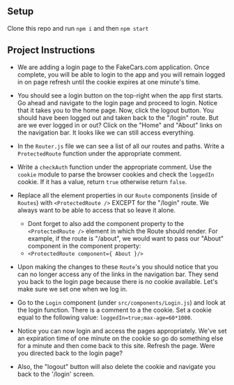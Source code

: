 ## Setup

Clone this repo and run `npm i` and then `npm start`

## Project Instructions

- We are adding a login page to the FakeCars.com application. Once complete, you will be able to login to the app and you will remain logged in on page refresh until the cookie expires at one minute's time.

- You should see a login button on the top-right when the app first starts. Go ahead and navigate to the login page and proceed to login. Notice that it takes you to the home page. Now, click the logout button. You should have been logged out and taken back to the "/login" route. But are we ever logged in or out? Click on the "Home" and "About" links on the navigation bar. It looks like we can still access everything.

- In the `Router.js` file we can see a list of all our routes and paths. Write a `ProtectedRoute` function under the appropriate comment.

- Write a `checkAuth` function under the appropriate comment. Use the `cookie` module to parse the browser cookies and check the `loggedIn` cookie. If it has a value, return `true` otherwise return `false`.

- Replace all the element properties in our `Route` components (inside of `Routes`) with `<ProtectedRoute />` EXCEPT for the "/login" route. We always want to be able to access that so leave it alone.

  - Dont forget to also add the component property to the `<ProtectedRoute />` element in which the Route should render. For example, if the route is "/about", we would want to pass our "About" component in the component property:
  - `<ProtectedRoute component={ About }/>`

- Upon making the changes to these `Route`'s you should notice that you can no longer access any of the links in the navigation bar. They send you back to the login page because there is no cookie available. Let's make sure we set one when we log in.

- Go to the `Login` component (under `src/components/Login.js`) and look at the login function. There is a comment to a the cookie. Set a cookie equal to the following value: `loggedIn=true;max-age=60*1000`.

- Notice you can now login and access the pages appropriately. We've set an expiration time of one minute on the cookie so go do something else for a minute and then come back to this site. Refresh the page. Were you directed back to the login page?

- Also, the "logout" button will also delete the cookie and navigate you back to the '/login' screen.
